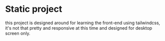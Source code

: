 # Static project

this project is designed around for learning the front-end using tailwindcss, it's not that pretty and responsive at this time and designed for desktop screen only.

